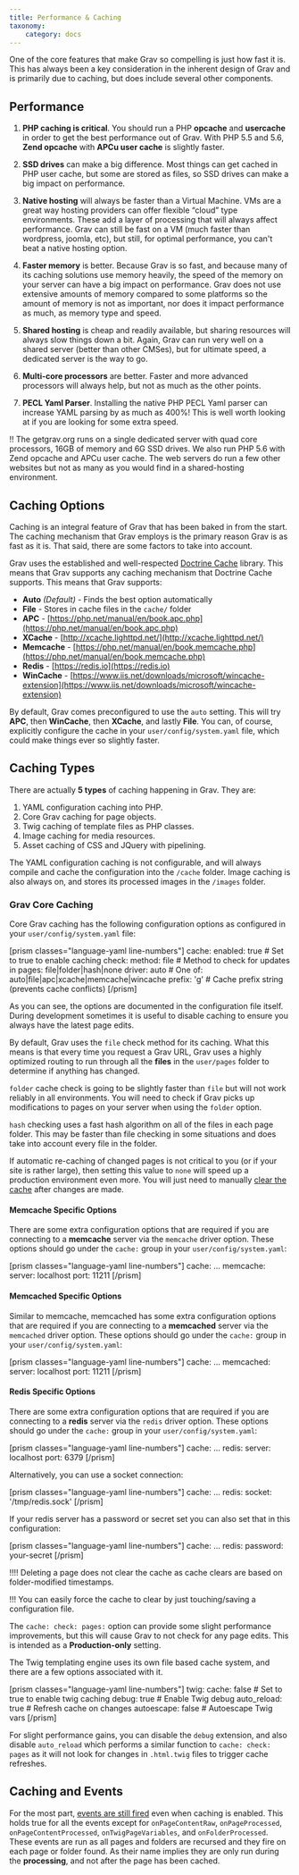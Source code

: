 ```yaml
---
title: Performance & Caching
taxonomy:
    category: docs
---
```


 One of the core features that make Grav so compelling is just how fast it is.  This has always been a key consideration in the inherent design of Grav and is primarily due to caching, but does include several other components.

## Performance

1. **PHP caching is critical**.  You should run a PHP **opcache** and **usercache** in order to get the best performance out of Grav. With PHP 5.5 and 5.6, **Zend opcache** with **APCu user cache** is slightly faster.

2. **SSD drives** can make a big difference. Most things can get cached in PHP user cache, but some are stored as files, so SSD drives can make a big impact on performance.

3. **Native hosting** will always be faster than a Virtual Machine.  VMs are a great way hosting providers can offer flexible “cloud” type environments. These add a layer of processing that will always affect performance. Grav can still be fast on a VM (much faster than wordpress, joomla, etc), but still, for optimal performance, you can't beat a native hosting option.

4. **Faster memory** is better. Because Grav is so fast, and because many of its caching solutions use memory heavily, the speed of the memory on your server can have a big impact on performance. Grav does not use extensive amounts of memory compared to some platforms so the amount of memory is not as important, nor does it impact performance as much, as memory type and speed.

5. **Shared hosting** is cheap and readily available, but sharing resources will always slow things down a bit. Again, Grav can run very well on a shared server (better than other CMSes), but for ultimate speed, a dedicated server is the way to go.

6. **Multi-core processors** are better. Faster and more advanced processors will always help, but not as much as the other points.

7. **PECL Yaml Parser**.  Installing the native PHP PECL Yaml parser can increase YAML parsing by as much as 400%!  This is well worth looking at if you are looking for some extra speed.

!! The getgrav.org runs on a single dedicated server with quad core processors, 16GB of memory and 6G SSD drives. We also run PHP 5.6 with Zend opcache and APCu user cache. The web servers do run a few other websites but not as many as you would find in a shared-hosting environment.

## Caching Options

Caching is an integral feature of Grav that has been baked in from the start.  The caching mechanism that Grav employs is the primary reason Grav is as fast as it is.  That said, there are some factors to take into account.

Grav uses the established and well-respected [Doctrine Cache](https://www.doctrine-project.org/projects/doctrine-cache/en/latest/index.html) library. This means that Grav supports any caching mechanism that Doctrine Cache supports.  This means that Grav supports:

* **Auto** _(Default)_ - Finds the best option automatically
* **File** - Stores in cache files in the `cache/` folder
* **APC** - [https://php.net/manual/en/book.apc.php](https://php.net/manual/en/book.apc.php)
* **XCache** - [http://xcache.lighttpd.net/](http://xcache.lighttpd.net/)
* **Memcache** - [https://php.net/manual/en/book.memcache.php](https://php.net/manual/en/book.memcache.php)
* **Redis** - [https://redis.io](https://redis.io)
* **WinCache** - [https://www.iis.net/downloads/microsoft/wincache-extension](https://www.iis.net/downloads/microsoft/wincache-extension)

By default, Grav comes preconfigured to use the `auto` setting.  This will try **APC**, then **WinCache**, then **XCache**, and lastly **File**.  You can, of course, explicitly configure the cache in your `user/config/system.yaml` file, which could make things ever so slightly faster.

## Caching Types

There are actually **5 types** of caching happening in Grav.  They are:

1. YAML configuration caching into PHP.
2. Core Grav caching for page objects.
3. Twig caching of template files as PHP classes.
4. Image caching for media resources.
5. Asset caching of CSS and JQuery with pipelining.

The YAML configuration caching is not configurable, and will always compile and cache the configuration into the `/cache` folder. Image caching is also always on, and stores its processed images in the `/images` folder.

### Grav Core Caching

Core Grav caching has the following configuration options as configured in your `user/config/system.yaml` file:

[prism classes="language-yaml line-numbers"]
cache:
  enabled: true                        # Set to true to enable caching
  check:
    method: file                       # Method to check for updates in pages: file|folder|hash|none
  driver: auto                         # One of: auto|file|apc|xcache|memcache|wincache
  prefix: 'g'                          # Cache prefix string (prevents cache conflicts)
[/prism]

As you can see, the options are documented in the configuration file itself.  During development sometimes it is useful to disable caching to ensure you always have the latest page edits.

By default, Grav uses the `file` check method for its caching.  What this means is that every time you request a Grav URL, Grav uses a highly optimized routing to run through all the **files** in the `user/pages`  folder to determine if anything has changed.

`folder` cache check is going to be slightly faster than `file` but will not work reliably in all environments.  You will need to check if Grav picks up modifications to pages on your server when using the `folder` option.

`hash` checking uses a fast hash algorithm on all of the files in each page folder.  This may be faster than file checking in some situations and does take into account every file in the folder.

If automatic re-caching of changed pages is not critical to you (or if your site is rather large), then setting this value to `none` will speed up a production environment even more. You will just need to manually [clear the cache](../grav-cli#clearing-grav-cache) after changes are made.

#### Memcache Specific Options

There are some extra configuration options that are required if you are connecting to a **memcache** server via the `memcache` driver option.  These options should go under the `cache:` group in your `user/config/system.yaml`:

[prism classes="language-yaml line-numbers"]
cache:
  ...
  memcache:
    server: localhost
    port: 11211
[/prism]

#### Memcached Specific Options

Similar to memcache, memcached has some extra configuration options that are required if you are connecting to a **memcached** server via the `memcached` driver option.  These options should go under the `cache:` group in your `user/config/system.yaml`:

[prism classes="language-yaml line-numbers"]
cache:
  ...
  memcached:
    server: localhost
    port: 11211
[/prism]


#### Redis Specific Options

There are some extra configuration options that are required if you are connecting to a **redis** server via the `redis` driver option.  These options should go under the `cache:` group in your `user/config/system.yaml`:

[prism classes="language-yaml line-numbers"]
cache:
  ...
  redis:
    server: localhost
    port: 6379
[/prism]

Alternatively, you can use a socket connection:

[prism classes="language-yaml line-numbers"]
cache:
  ...
  redis:
    socket: '/tmp/redis.sock'
[/prism]

If your redis server has a password or secret set you can also set that in this configuration:

[prism classes="language-yaml line-numbers"]
cache:
  ...
  redis:
    password: your-secret
[/prism]

!!!! Deleting a page does not clear the cache as cache clears are based on folder-modified timestamps.

<!-- -->

!!! You can easily force the cache to clear by just touching/saving a configuration file.

The `cache: check: pages:` option can provide some slight performance improvements, but this will cause Grav to not check for any page edits.  This is intended as a **Production-only** setting.

The Twig templating engine uses its own file based cache system, and there are a few options associated with it.

[prism classes="language-yaml line-numbers"]
twig:
  cache: false                          # Set to true to enable twig caching
  debug: true                           # Enable Twig debug
  auto_reload: true                     # Refresh cache on changes
  autoescape: false                     # Autoescape Twig vars
[/prism]

For slight performance gains, you can disable the `debug` extension, and also disable `auto_reload` which performs a similar function to `cache: check: pages` as it will not look for changes in `.html.twig` files to trigger cache refreshes.

## Caching and Events

For the most part, [events are still fired](../../plugins/event-hooks) even when caching is enabled.  This holds true for all the events except for `onPageContentRaw`, `onPageProcessed`, `onPageContentProcessed`, `onTwigPageVariables`, and `onFolderProcessed`.  These events are run as all pages and folders are recursed and they fire on each page or folder found.  As their name implies they are only run during the **processing**, and not after the page has been cached.
